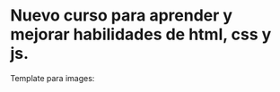 # Nuevo curso para aprender y mejorar habilidades de html, css y js.

Template para images:
    <img src="images/image-name.ext" alt="">
